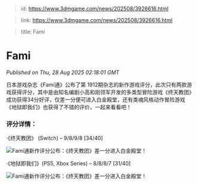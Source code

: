 > id: https://www.3dmgame.com/news/202508/3926616.html

> link: https://www.3dmgame.com/news/202508/3926616.html

> title: Fami

# Fami
_Published on Thu, 28 Aug 2025 02:18:01 GMT_

日本游戏杂志《Fami通》公布了第 1912期杂志的新作游戏评分，此次只有两款游戏获得评分，其中是由知名编剧小高和刚领军开发的多类型冒险游戏《终天教团》成功获得34分好评，仅差一分便可进入白金殿堂，还有类魂风格动作冒险游戏《地狱即我们》也获得了不错的评价，一起来看看吧！

### 评分详情：

·《终天教团》 (Switch) – 9/8/9/8 \[34/40\]

![Fami通新作评分公布：《终天教团》差一分进入白金殿堂！](https://img.3dmgame.com/uploads/images/news/20250828/1756347227_549525.jpg)

·《地狱即我们》(PS5, Xbox Series) – 8/8/8/7 \[31/40\]

![Fami通新作评分公布：《终天教团》差一分进入白金殿堂！](https://img.3dmgame.com/uploads/images/news/20250828/1756347227_781891.jpg)
